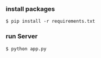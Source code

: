 
### install packages

```
$ pip install -r requirements.txt
```

### run Server
```
$ python app.py
```
